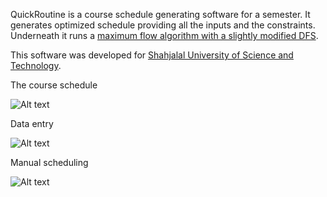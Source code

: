QuickRoutine is a course schedule generating software for a semester. It generates optimized schedule providing all the inputs and the constraints. Underneath it runs a [maximum flow algorithm with a slightly modified DFS](http://goo.gl/fZcWf).

This software was developed for [Shahjalal University of Science and Technology](https://www.sust.edu/d/cse).

The course schedule 

![Alt text](https://github.com/tojewel/side_projects/blob/master/Quick%20Routine%201.2/Executable%20File/Snapshots/Class_schedule_of_a_batch.png)

Data entry

![Alt text](https://github.com/tojewel/side_projects/blob/master/Quick%20Routine%201.2/Executable%20File/Snapshots/Teacher%20info.png)

Manual scheduling

![Alt text](https://github.com/tojewel/side_projects/blob/master/Quick%20Routine%201.2/Executable%20File/Snapshots/Manual%20Schedule.png)

